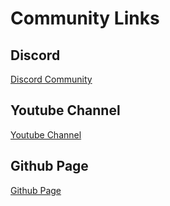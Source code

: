 # Community Links
## Discord
[Discord Community](https://discord.gg/RNmgxyVBe9)
## Youtube Channel
[Youtube Channel](https://www.youtube.com/channel/UCBE1bfTLnz7WSu8h5rG6ihA)
## Github Page
[Github Page](https://github.com/Sindry-Manufacturing/rotoforge)

